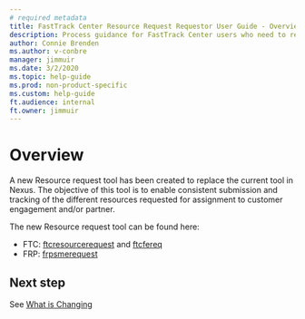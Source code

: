 ```yaml
---
# required metadata
title: FastTrack Center Resource Request Requestor User Guide - Overview
description: Process guidance for FastTrack Center users who need to request resources.
author: Connie Brenden
ms.author: v-conbre
manager: jimmuir
ms.date: 3/2/2020
ms.topic: help-guide
ms.prod: non-product-specific
ms.custom: help-guide
ft.audience: internal
ft.owner: jimmuir
---
```

# Overview

A new Resource request tool has been created to replace the current tool in Nexus. The objective of this tool is to enable consistent submission and tracking of the different resources requested for assignment to customer engagement and/or partner.  

The new Resource request tool can be found here:

- FTC: [ftcresourcerequest](https://aka.ms/ftcreqmanagement) and [ftcfereq](https://aka.ms/ftcfereq)
- FRP: [frpsmerequest](https://aka.ms/frpsmerequest)

## Next step

See [What is Changing](what-is-changing.md)